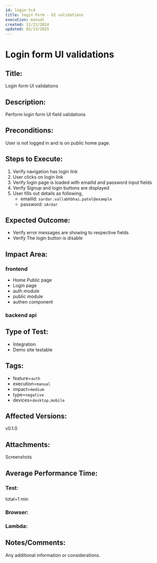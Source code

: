 ```yaml
---
id: login-tc4
title: login Form - UI validations
execution: manual
created: 12/21/2024
updated: 02/13/2025
---
```


# Login form UI validations

## Title:

Login form UI validations

## Description:

Perform login form UI field validations

## Preconditions:

User is not logged in and is on public home page.

## Steps to Execute:

1. Verify navigation has login link
2. User clicks on login link
3. Verify login page is loaded with emailId and password input fields
4. Verify Signup and login buttons are displayed
5. User fills out details as following,
   - emailId: `sardar.vallabhbhai.patel@example`
   - password: `sArdar`

## Expected Outcome:

- Verify error messages are showing to respective fields
- Verify The login button is disable

## Impact Area:

### frontend

- Home Public page
- Login page
- auth module
- public module
- authen component

### backend api

## Type of Test:

- Integration
- Demo site testable

## Tags:

- feature=`auth`
- execution=`manual`
- impact=`medium`
- type=`negative`
- devices=`desktop,mobile`

## Affected Versions:

v0.1.0

## Attachments:

Screenshots

## Average Performance Time:

### Test:

total=1 min

### Browser:

### Lambda:

## Notes/Comments:

Any additional information or considerations.
